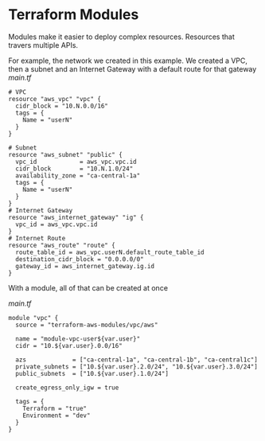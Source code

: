 # Terraform Modules

Modules make it easier to deploy complex resources. Resources that travers multiple APIs.


For example, the network we created in this example. We created a VPC, then a subnet and an Internet Gateway with a default route for that gateway
*main.tf*
```
# VPC
resource "aws_vpc" "vpc" {
  cidr_block = "10.N.0.0/16"
  tags = {
    Name = "userN"
  }
}

# Subnet
resource "aws_subnet" "public" {
  vpc_id            = aws_vpc.vpc.id
  cidr_block        = "10.N.1.0/24"
  availability_zone = "ca-central-1a"
  tags = {
    Name = "userN"
  }
}
# Internet Gateway
resource "aws_internet_gateway" "ig" {
  vpc_id = aws_vpc.vpc.id
}
# Internet Route
resource "aws_route" "route" {
  route_table_id = aws_vpc.userN.default_route_table_id
  destination_cidr_block = "0.0.0.0/0"
  gateway_id = aws_internet_gateway.ig.id
}
```

With a module, all of that can be created at once

*main.tf*
```
module "vpc" {
  source = "terraform-aws-modules/vpc/aws"

  name = "module-vpc-user${var.user}"
  cidr = "10.${var.user}.0.0/16"

  azs             = ["ca-central-1a", "ca-central-1b", "ca-central1c"]
  private_subnets = ["10.${var.user}.2.0/24", "10.${var.user}.3.0/24"]
  public_subnets  = ["10.${var.user}.1.0/24"]

  create_egress_only_igw = true

  tags = {
    Terraform = "true"
    Environment = "dev"
  }
}
```
